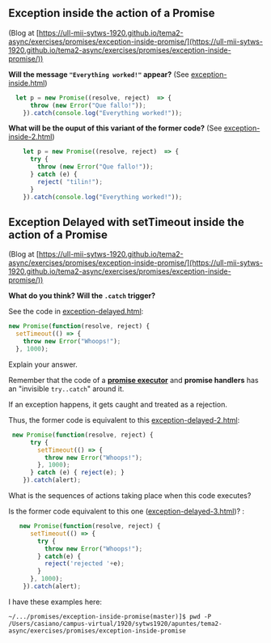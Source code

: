 ## Exception inside the action of a Promise

(Blog at [https://ull-mii-sytws-1920.github.io/tema2-async/exercises/promises/exception-inside-promise/](https://ull-mii-sytws-1920.github.io/tema2-async/exercises/promises/exception-inside-promise/))

**Will the message `"Everything worked!"` appear?** (See [exception-inside.html](exception-inside.html))

```js
  let p = new Promise((resolve, reject)  => {
      throw (new Error("Que fallo!"));
    }).catch(console.log("Everything worked!"));
```

**What will be the ouput of this variant of the former code?** (See [exception-inside-2.html](exception-inside-2.html))

```js
    let p = new Promise((resolve, reject)  => {
      try {
        throw (new Error("Que fallo!"));
      } catch (e) {
        reject( "tilin!");
      }
    }).catch(console.log("Everything worked!"));
```

##  Exception Delayed with setTimeout inside the action of a Promise

(Blog at [https://ull-mii-sytws-1920.github.io/tema2-async/exercises/promises/exception-inside-promise/](https://ull-mii-sytws-1920.github.io/tema2-async/exercises/promises/exception-inside-promise/))

**What do you think? Will the `.catch` trigger?**

See the code in [exception-delayed.html](exception-delayed.html):

```js
new Promise(function(resolve, reject) {
  setTimeout(() => {
    throw new Error("Whoops!");
  }, 1000);
```
Explain your answer.

Remember that the code of a **[promise executor](executor.md)** and **promise handlers** has an "invisible `try..catch`" around it. 

If an exception happens, it gets caught and treated as a rejection. 

Thus, the former code is equivalent to this [exception-delayed-2.html](exception-delayed-2.html):

```js
 new Promise(function(resolve, reject) {
      try {
        setTimeout(() => {
          throw new Error("Whoops!");
        }, 1000);
      } catch (e) { reject(e); }
    }).catch(alert);
```
What is the sequences of actions taking place when this code executes?

Is the former code equivalent to this one ([exception-delayed-3.html](exception-delayed-3.html))? :

```js
   new Promise(function(resolve, reject) {
      setTimeout(() => {
        try {
          throw new Error("Whoops!");
        } catch(e) {
          reject('rejected '+e);
        }
      }, 1000);
    }).catch(alert);
```

I have these examples here:

```
~/.../promises/exception-inside-promise(master)]$ pwd -P
/Users/casiano/campus-virtual/1920/sytws1920/apuntes/tema2-async/exercises/promises/exception-inside-promise
```




